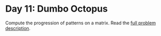 # Day 11: Dumbo Octopus

Compute the progression of patterns on a matrix. Read the [full problem description](https://adventofcode.com/2021/day/11).
